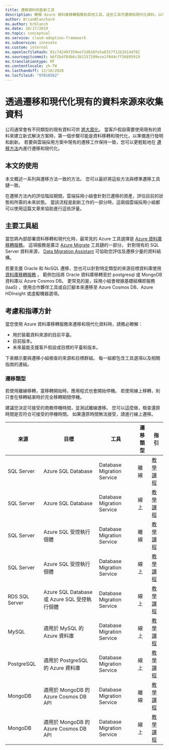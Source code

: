 ```yaml
---
title: 遷移資料的創新工具
description: 瞭解 Azure 資料庫移轉服務和其他工具，這些工具可遷移和現代化資料，以準備進行雲端發明和創新。
author: BrianBlanchard
ms.author: brblanch
ms.date: 10/17/2019
ms.topic: conceptual
ms.service: cloud-adoption-framework
ms.subservice: innovate
ms.custom: internal
ms.openlocfilehash: 01c742497359eef2d610fe5a8357f1262614d782
ms.sourcegitcommit: b6f2b4f8db6c3b1157299ece1f044cff56895919
ms.translationtype: MT
ms.contentlocale: zh-TW
ms.lasthandoff: 12/10/2020
ms.locfileid: "97018562"
---
```

# <a name="collect-data-through-the-migration-and-modernization-of-existing-data-sources"></a>透過遷移和現代化現有的資料來源來收集資料

公司通常會有不同類型的現有資料可供 [將大眾化](../considerations/data.md)。 當客戶假設需要使用現有的資料來建立新式解決方案時，第一個步驟可能是資料移轉和現代化，以準備進行發明和創新。 若要與雲端採用方案中現有的遷移工作保持一致，您可以更輕鬆地在 [遷移方法](../../migrate/index.md)內進行遷移和現代化。

## <a name="use-of-this-article"></a>本文的使用

本文概述一系列與遷移方法一致的方法。 您可以最好將這些方法與標準遷移工具鏈一致。

在遷移方法內的評估階段期間，雲端採用小組會針對已遷移的資產，評估目前的狀態和所需的未來狀態。 當該流程是創新工作的一部分時，這兩個雲端採用小組都可以使用這篇文章來協助進行這些評量。

## <a name="primary-toolset"></a>主要工具組

當您將內部部署資料移轉和現代化時，最常見的 Azure 工具選擇是 [Azure 資料庫移轉服務](/azure/dms)。 這項服務是廣泛 [Azure Migrate](/azure/migrate/migrate-services-overview) 工具鏈的一部分。 針對現有的 SQL Server 資料來源， [Data Migration Assistant](/sql/dma/dma-overview) 可協助您評估及遷移少量的資料結構。

若要支援 Oracle 和 NoSQL 遷移，您也可以針對特定類型的來源目標資料庫使用 [資料庫移轉服務](/azure/dms) 。 範例包括將 Oracle 資料庫移轉至於 postgresql 或 MongoDB 資料庫以 Azure Cosmos DB。 更常見的是，採用小組會根據基礎結構即服務 (IaaS) ，使用合作夥伴工具或自訂腳本來遷移至 Azure Cosmos DB、Azure HDInsight 或虛擬機器選項。

## <a name="considerations-and-guidance"></a>考慮和指導方針

當您使用 Azure 資料庫移轉服務來遷移和現代化資料時，請務必瞭解：

- 用於裝載資料來源的目前平臺。
- 目前版本。
- 未來最能支援客戶假設或目標的平臺和版本。

下表顯示要與遷移小組檢查的來源和目標群組。 每一組都包含工具選項以及相關指南的連結。

### <a name="migration-type"></a>遷移類型

若使用離線移轉，當移轉開始時，應用程式也會開始停機。 若使用線上移轉，則只會在移轉結束時於完全移轉期間停機。

建議您決定可接受的商務停機時間，並測試離線遷移。 您可以這麼做，檢查還原時間是否符合可接受的停機時間。 如果還原時間無法接受，請進行線上遷移。

| 來源 | 目標 | 工具 | 遷移類型 | 指引 |
|--|--|--|--|--|
| SQL Server | Azure SQL Database | Database Migration Service | 離線 | [教學課程](/azure/dms/tutorial-sql-server-to-azure-sql) |
| SQL Server | Azure SQL Database | Database Migration Service | 線上 | [教學課程](/azure/dms/tutorial-sql-server-azure-sql-online) |
| SQL Server | Azure SQL 受控執行個體 | Database Migration Service | 離線 | [教學課程](/azure/dms/tutorial-sql-server-to-managed-instance) |
| SQL Server | Azure SQL 受控執行個體 | Database Migration Service | 線上 | [教學課程](/azure/dms/tutorial-sql-server-managed-instance-online) |
| RDS SQL Server | Azure SQL Database 或 Azure SQL 受控執行個體 | Database Migration Service | 線上 | [教學課程](/azure/dms/tutorial-rds-sql-server-azure-sql-and-managed-instance-online) |
| MySQL | 適用於 MySQL 的 Azure 資料庫 | Database Migration Service | 線上 | [教學課程](/azure/dms/tutorial-mysql-azure-mysql-online) |
| PostgreSQL | 適用於 PostgreSQL 的 Azure 資料庫 | Database Migration Service | 線上 | [教學課程](/azure/dms/tutorial-postgresql-azure-postgresql-online) |
| MongoDB | 適用於 MongoDB 的 Azure Cosmos DB API | Database Migration Service | 離線 | [教學課程](/azure/dms/tutorial-mongodb-cosmos-db) |
| MongoDB | 適用於 MongoDB 的 Azure Cosmos DB API | Database Migration Service | 線上 | [教學課程](/azure/dms/tutorial-mongodb-cosmos-db-online) |
